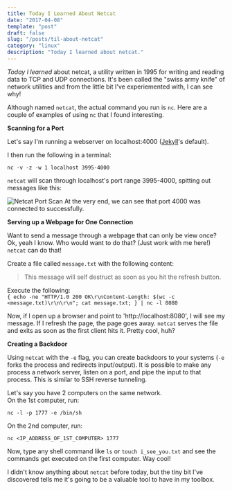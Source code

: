 ```yaml
---
title: Today I Learned About Netcat
date: "2017-04-08"
template: "post"
draft: false
slug: "/posts/til-about-netcat"
category: "linux"
description: "Today I learned about netcat."
---
```


*Today I learned* about netcat, a utility written in 1995 for writing and reading data to TCP and UDP connections.
It's been called the "swiss army knife" of network utilities and from the little bit I've experiemented with,
I can see why!

Although named `netcat`, the actual command you run is `nc`.  Here are a couple of examples of using `nc`
that I found interesting.

**Scanning for a Port**

Let's say I'm running a webserver on localhost:4000 ([Jekyll](https://jekyllrb.com/)'s default).

I then run the following in a terminal:

`nc -v -z -w 1 localhost 3995-4000`

`netcat` will scan through localhost's port range 3995-4000, spitting out messages like this:

![Netcat Port Scan](/media/nc-port-scan.png)
At the very end, we can see that port 4000 was connected to successfully.

**Serving up a Webpage for One Connection**

Want to send a message through a webpage that can only be view once?  Ok, yeah I know. Who would want to do that?
(Just work with me here!) `netcat` can do that!

Create a file called `message.txt` with the following content:    

>  This message will self destruct as soon as you hit the refresh button.

Execute the following:    
`{ echo -ne "HTTP/1.0 200 OK\r\nContent-Length: $(wc -c <message.txt)\r\n\r\n"; cat message.txt; } | nc -l 8080`

Now, if I open up a browser and point to 'http://localhost:8080', I will see my message.  If I refresh the page,
the page goes away.  `netcat` serves the file and exits as soon as the first client hits it.  Pretty cool, huh?

**Creating a Backdoor**

Using `netcat` with the `-e` flag,  you can create backdoors to your systems (`-e` forks the process and redirects input/output).  It is possible to make any process a network server, listen on a port, and pipe the input to that process.  This is similar to SSH reverse tunneling.

Let's say you have 2 computers on the same network.    
On the 1st computer, run:   
     
`nc -l -p 1777 -e /bin/sh`

On the 2nd computer, run:    
    
`nc <IP_ADDRESS_OF_1ST_COMPUTER> 1777`

Now, type any shell command like `ls` or `touch i_see_you.txt` and see the commands get executed on the first computer.  Way cool!   

I didn't know anything about `netcat` before today, but the tiny bit I've discovered tells me it's going to be a valuable tool to have in my toolbox.






  
